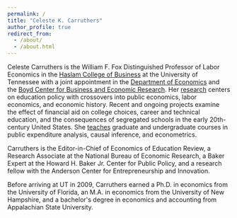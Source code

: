```yaml
---
permalink: /
title: "Celeste K. Carruthers"
author_profile: true
redirect_from: 
  - /about/
  - /about.html
---
```


Celeste Carruthers is the William F. Fox Distinguished Professor of Labor Economics in the [Haslam College of Business](https://haslam.utk.edu/) at the University of Tennessee with a joint appointment in the [Department of Economics](https://haslam.utk.edu/economics) and the [Boyd Center for Business and Economic Research](https://haslam.utk.edu/boyd-center). Her [research](https://ckcarruthers.github.io/research) centers on education policy with crossovers into public economics, labor economics, and economic history. Recent and ongoing projects examine the effect of financial aid on college choices, career and technical education, and the consequences of segregated schools in the early 20th-century United States. She [teaches](https://ckcarruthers.github.io/teaching) graduate and undergraduate courses in public expenditure analysis, causal inference, and econometrics. 

Carruthers is the Editor-in-Chief of Economics of Education Review, a Research Associate at the National Bureau of Economic Research, a Baker Expert at the Howard H. Baker Jr. Center for Public Policy, and a research fellow with the Anderson Center for Entrepreneurship and Innovation. 

Before arriving at UT in 2009, Carruthers earned a Ph.D. in economics from the University of Florida, an M.A. in economics from the University of New Hampshire, and a bachelor's degree in economics and accounting from Appalachian State University.
